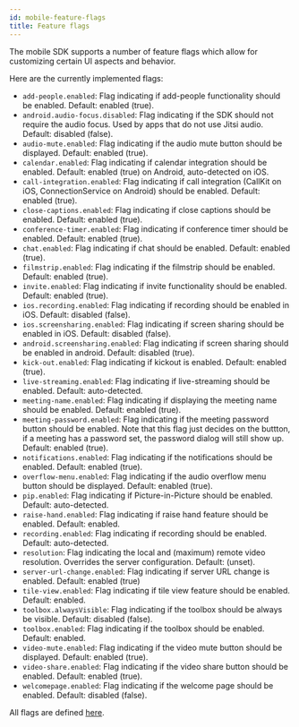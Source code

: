 ```yaml
---
id: mobile-feature-flags
title: Feature flags
---
```


The mobile SDK supports a number of feature flags which allow for customizing certain
UI aspects and behavior.

Here are the currently implemented flags:

* `add-people.enabled`: Flag indicating if add-people functionality should be enabled. Default: enabled (true).
* `android.audio-focus.disabled`: Flag indicating if the SDK should not require the audio focus. Used by apps that do not use Jitsi audio.  Default: disabled (false).
* `audio-mute.enabled`: Flag indicating if the audio mute button should be displayed. Default: enabled (true).
* `calendar.enabled`: Flag indicating if calendar integration should be enabled. Default: enabled (true) on Android, auto-detected on iOS.
* `call-integration.enabled`: Flag indicating if call integration (CallKit on iOS, ConnectionService on Android) should be enabled. Default: enabled (true).
* `close-captions.enabled`: Flag indicating if close captions should be enabled. Default: enabled (true).
* `conference-timer.enabled`: Flag indicating if conference timer should be enabled. Default: enabled (true).
* `chat.enabled`: Flag indicating if chat should be enabled. Default: enabled (true).
* `filmstrip.enabled`: Flag indicating if the filmstrip should be enabled. Default: enabled (true).
* `invite.enabled`: Flag indicating if invite functionality should be enabled. Default: enabled (true).
* `ios.recording.enabled`: Flag indicating if recording should be enabled in iOS. Default: disabled (false).
* `ios.screensharing.enabled`: Flag indicating if screen sharing should be enabled in iOS. Default: disabled (false).
* `android.screensharing.enabled`: Flag indicating if screen sharing should be enabled in android. Default: disabled (true).
* `kick-out.enabled`: Flag indicating if kickout is enabled. Default: enabled (true).
* `live-streaming.enabled`: Flag indicating if live-streaming should be enabled. Default: auto-detected.
* `meeting-name.enabled`: Flag indicating if displaying the meeting name should be enabled. Default: enabled (true).
* `meeting-password.enabled`: Flag indicating if the meeting password button should be enabled. Note that this flag just decides on the buttton, if a meeting has a password set, the password dialog will still show up. Default: enabled (true).
* `notifications.enabled`: Flag indicating if the notifications should be enabled. Default: enabled (true).
* `overflow-menu.enabled`: Flag indicating if the audio overflow menu button should be displayed. Default: enabled (true).
* `pip.enabled`: Flag indicating if Picture-in-Picture should be enabled. Default: auto-detected.
* `raise-hand.enabled`: Flag indicating if raise hand feature should be enabled. Default: enabled.
* `recording.enabled`: Flag indicating if recording should be enabled. Default: auto-detected.
* `resolution`: Flag indicating the local and (maximum) remote video resolution. Overrides the server configuration. Default: (unset).
* `server-url-change.enabled`: Flag indicating if server URL change is enabled. Default: enabled (true)
* `tile-view.enabled`: Flag indicating if tile view feature should be enabled. Default: enabled.
* `toolbox.alwaysVisible`: Flag indicating if the toolbox should be always be visible. Default: disabled (false).
* `toolbox.enabled`: Flag indicating if the toolbox should be enabled. Default: enabled.
* `video-mute.enabled`:  Flag indicating if the video mute button should be displayed. Default: enabled (true).
* `video-share.enabled`:  Flag indicating if the video share button should be enabled. Default: enabled (true).
* `welcomepage.enabled`: Flag indicating if the welcome page should be enabled. Default: disabled (false).

All flags are defined [here](https://github.com/jitsi/jitsi-meet/blob/master/react/features/base/flags/constants.js).
